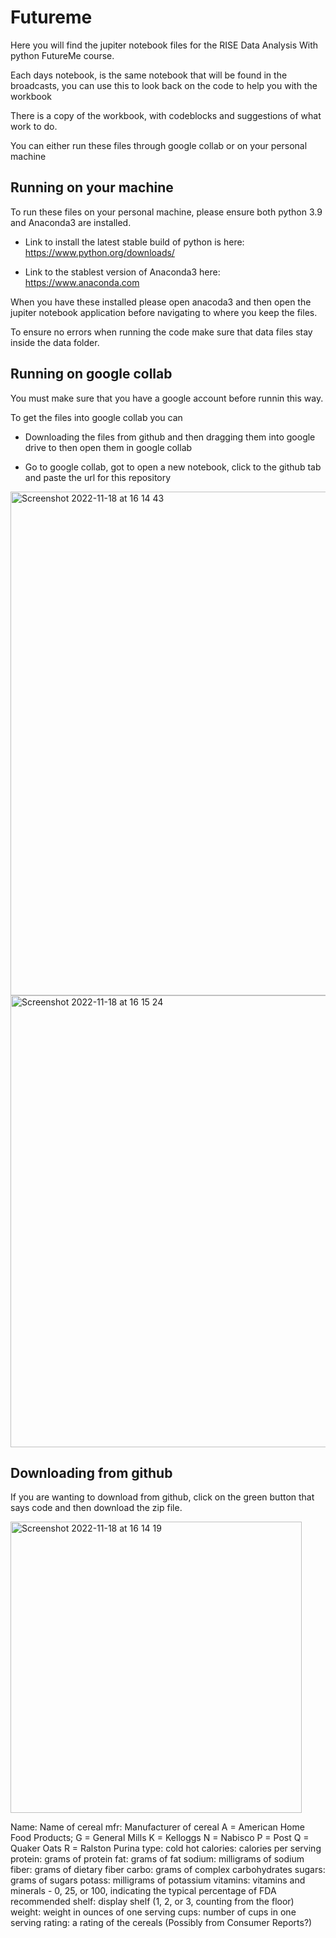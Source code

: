 # Futureme
Here you will find the jupiter notebook files for the RISE Data Analysis With python FutureMe course. 

Each days notebook, is the same notebook that will be found in the broadcasts, you can use this to look back on the code to help you with the workbook

There is a copy of the workbook, with codeblocks and suggestions of what work to do. 

You can either run these files through google collab or on your personal machine

## Running on your machine 
To run these files on your personal machine, please ensure both python 3.9 and Anaconda3 are installed. 

* Link to install the latest stable build of python is here: https://www.python.org/downloads/

* Link to the stablest version of Anaconda3 here: https://www.anaconda.com

When you have these installed please open anacoda3 and then open the jupiter notebook application before navigating to where you keep the files. 

To ensure no errors when running the code make sure that data files stay inside the data folder. 

## Running on google collab 
You must make sure that you have a google account before runnin this way. 

To get the files into google collab you can 

* Downloading the files from github and then dragging them into google drive to then open them in google collab

* Go to google collab, got to open a new notebook, click to the github tab and paste the url for this repository 
<img width="806" alt="Screenshot 2022-11-18 at 16 14 43" src="https://user-images.githubusercontent.com/62378859/202751702-59e4948e-6586-4348-bad9-f7b03b288418.png">
<img width="723" alt="Screenshot 2022-11-18 at 16 15 24" src="https://user-images.githubusercontent.com/62378859/202751723-c0fb53fd-c07b-4ad8-ad0b-4cda9327cc04.png">




## Downloading from github
If you are wanting to download from github, click on the green button that says code and then download the zip file.

<img width="466" alt="Screenshot 2022-11-18 at 16 14 19" src="https://user-images.githubusercontent.com/62378859/202751302-1e47ada5-166e-44eb-96d1-aa2ca820e0dd.png">



Name: Name of cereal
mfr: Manufacturer of cereal
A = American Home Food Products;
G = General Mills
K = Kelloggs
N = Nabisco
P = Post
Q = Quaker Oats
R = Ralston Purina
type:
cold
hot
calories: calories per serving
protein: grams of protein
fat: grams of fat
sodium: milligrams of sodium
fiber: grams of dietary fiber
carbo: grams of complex carbohydrates
sugars: grams of sugars
potass: milligrams of potassium
vitamins: vitamins and minerals - 0, 25, or 100, indicating the typical percentage of FDA recommended
shelf: display shelf (1, 2, or 3, counting from the floor)
weight: weight in ounces of one serving
cups: number of cups in one serving
rating: a rating of the cereals (Possibly from Consumer Reports?)


